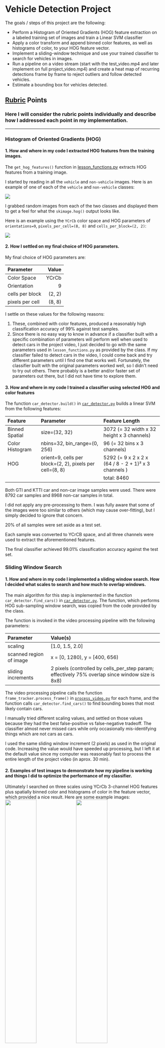 # Vehicle Detection Project

The goals / steps of this project are the following:

* Perform a Histogram of Oriented Gradients (HOG) feature extraction on a labeled training set of images and train a Linear SVM classifier
* Apply a color transform and append binned color features, as well as histograms of color, to your HOG feature vector. 
* Implement a sliding-window technique and use your trained classifier to search for vehicles in images.
* Run a pipeline on a video stream (start with the test_video.mp4 and later implement on full project_video.mp4) and create a heat map of recurring detections frame by frame to reject outliers and follow detected vehicles.
* Estimate a bounding box for vehicles detected.

## [Rubric](https://review.udacity.com/#!/rubrics/513/view) Points
### Here I will consider the rubric points individually and describe how I addressed each point in my implementation.  

---
### Histogram of Oriented Gradients (HOG)

#### 1. How and where in my code I extracted HOG features from the training images.

The `get_hog_features()` function in [lesson_functions.py](./lesson_functions.py) extracts HOG features from a training image.

I started by reading in all the `vehicle` and `non-vehicle` images.  Here is an example of one of each of the `vehicle` and `non-vehicle` classes:

<img src="./examples/car_not_car.png">

I grabbed random images from each of the two classes and displayed them to get a feel for what the `skimage.hog()` output looks like.

Here is an example using the `YCrCb` color space and HOG parameters of `orientations=9`, `pixels_per_cell=(8, 8)` and `cells_per_block=(2, 2)`:

<img src="./examples/HOG_example.png">

#### 2. How I settled on my final choice of HOG parameters.

My final choice of HOG parameters are:

| Parameter | Value |
|:----------|------:|
|Color Space | YCrCb |
|Orientation|9      |
|cells per block| (2, 2) |
|pixels per cell| (8, 8) |

I settle on these values for the following reasons:

1. These, combined with color features,  produced a reasonably high classification accuracy of 99% against test samples.
1. Since there is no easy way to know in advance if a classifier built with a specific combination of parameters will perform well when used to detect cars in the project video, I just decided to go with the same parameters used in `lesson_functions.py` as provided by the class. If my classifier failed to detect cars in the video, I could come back and try different parameters until I find one that works well.  Fortunately, the classifier built with the original parameters worked well, so I didn't need to try out others. There probably is a better and/or faster set of parameters out there, but I did not have time to explore them.

#### 3. How and where in my code I trained a classifier using selected HOG and color features

The function `car_detector.build()` in [`car_detector.py`](./car_detector.py) builds a linear SVM from the following features:

| Feature | Parameter | Feature Length |
|:----------|:------|:-----|
|Binned Spatial| size=(32, 32)   | 3072 (= 32 width x 32 height x 3 channels) |
|Color Histogram| nbins=32, bin_range=(0, 256) | 96 (= 32 bins x 3 channels) |
|HOG| orient=9, cells per block=(2, 2), pixels per cell=(8, 8)| 5292 (= 9 x 2 x 2 x (64 / 8 - 2 + 1)²  x 3 channels )
|           |       | total: 8460|

Both GTI and KTTI car and non-car image samples were used. There were 8792 car samples and 8968 non-car samples in total.

I did not apply any pre-processing to them. I was fully aware that some of the images were too similar to others (which may cause over-fitting), but I simply decided to ignore that concern.

20% of all samples were set aside as a test set. 

Each sample was converted to YCrCB space, and all three channels were used to extract the aforementioned features.

The final classifier achieved 99.01% classification accuracy against the test set.

### Sliding Window Search

#### 1. How and where in my code I implemented a sliding window search.  How I decided what scales to search and how much to overlap windows.

The main algorithm for this step is implemented in the function `car_detector.find_cars()` in [`car_detector.py`](./car_detector.py). The function, which performs HOG sub-sampling window search, was copied from the code provided by the class.

The function is invoked in the video processing pipeline with the following parameters:

| Parameter | Value(s) |
|:----------|:------|
| scaling | [1.0, 1.5, 2.0] |
| scanned region of image | x = [0, 1280), y = [400, 656) |
| sliding increments | 2 pixels (controlled by cells_per_step param; effectively 75% overlap since window size is 8x8) |

The video processing pipeline calls the function `frame_tracker.process_frame()` in [`process_video.py`](./process_video.py) for each frame, and the function calls `car_detector.find_cars()` to find bounding boxes that most likely contain cars.

I manually tried different scaling values, and settled on those values because they had the best false-positive vs false-negative tradeoff. The classifier almost never missed cars while only occasionally mis-identifying things which are not cars as cars.

I used the same sliding window increment (2 pixels) as used in the original code. Increasing the value would have speeded up processing, but I left it at the default value since my computer was reasonably fast to process the entire length of the project video (in aprox. 30 min).

#### 2. Examples of test images to demonstrate how my pipeline is working and things I did to optimize the performance of my classifier.

Ultimately I searched on three scales using YCrCb 3-channel HOG features plus spatially binned color and histograms of color in the feature vector, which provided a nice result.  Here are some example images:
<img src="./examples/snapshot1_with_cars.png" width=45%> <img src="./examples/snapshot2_with_cars.png" width=45%>
<img src="./examples/snapshot3_with_cars.png" width=45%> <img src="./examples/snapshot4_with_cars.png" width=45%>

While I did not do much to optimize performance, here is a few I did:

1. Restricting the search region to y=[400, 656). Not only did this tremendously reduce false positives, it cut down processing time by half or even more.
1. Avoid using scaling values which are too small. Smaller scaling values caused far more false positives, so I decided not to use values less than 1.

---

### Video Implementation

#### 1. Link to video.
Here's a [link to my video result](./project_video_with_cars_detected.mp4)

#### 2. How and where in my code I implemented a kind of filter for false positives and some method for combining overlapping bounding boxes.

The `frame_tracker.process_frame()` function in [`process_video.py`](./process_video.py) implements the heat map algorithm that can simultaneously address the issues of overlapping bounding boxes and false positives.

For each frame, the pipeline does the following:

1. Detect bounding boxes which mostly likely contain cars.
1. Create a heat map from those bounding boxes. Each point on the heat map has the number that is equal to the number of bounding boxes that enclose it.
1. Store the heat map in a deque that keeps the most recent 10 heat maps.
1. Create an integrated heat map by summing up all the heat maps in the deque.
1. Threshold the integrated heat map. Any points that have a value less than or equal to 5 are zeroed out. Most false positives get eliminated this way.
1. Identify individual blobs in the integrated heat map with `scipy.ndimage.measurements.label()`. 
1. Construct bounding boxes to cover the area of each blob.

Here's an example result showing the heat map from a series of frames of video, the result of `scipy.ndimage.measurements.label()` and the final bounding boxes then overlaid on the last frame of video:

### Here are five frames and their corresponding heat maps:

<img src="./examples/heatmap1.png" width=600>
<img src="./examples/heatmap2.png" width=600>
<img src="./examples/heatmap3.png" width=600>
<img src="./examples/heatmap4.png" width=600>
<img src="./examples/heatmap5.png" width=600>

### Here is the output of `scipy.ndimage.measurements.label()` on the integrated heat map from all five frames:
<img src="./examples/heatmap_gray_boxes.png" width=600>

### Here the resulting bounding boxes are drawn onto the last frame in the series:
<img src="./examples/final_bounding_boxes.png">
---

### Discussion

#### Issues Encountered:

1. Smaller scaling factors caused significantly more false positives. Because of this, I decided against using any values less than 1 (besides, smaller values take more time to process each frame.)
1. A car emerging from the right edge of the frame (i.e. a car passing our car on the right), is not detected immediately. A full 2/3 of its body length must be in the frame to be detected. I am not sure if this is acceptable. To detect them, I think I need to train our classifier with sample images that have only part of a car.

#### Conditions that most likely to cause the pipeline to malfunction.

1. Existence of vehicles which are not passenger cars (e.g. trucks, motorcycles, vintage cars, tractors)
1. Sub-optimal weather (rain, snow, fog)
1. Inclined roads
1. Billboards with an image of a car.
1. Traffic Congestion (severe occlusion of cars)

#### What could be done to make it more robust:
1. More training samples with wider variety of vehicles.
1. More sophisticated way to track vehicles.
